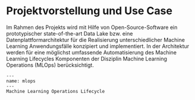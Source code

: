 # Projektvorstellung und Use Case

Im Rahmen des Projekts wird mit Hilfe von Open-Source-Software ein prototypischer state-of-the-art Data Lake bzw. eine
Datenplattformarchitektur für die Realisierung unterschiedlicher Machine Learning Anwendungsfälle konzipiert und
implementiert. In der Architektur werden für eine möglichst umfassende Automatisierung des Machine Learning Lifecycles
Komponenten der Disziplin Machine Learning Operations (MLOps) berücksichtigt.

```{figure} ../images/mlops.png
---
name: mlops
---
Machine Learning Operations Lifecycle
```
